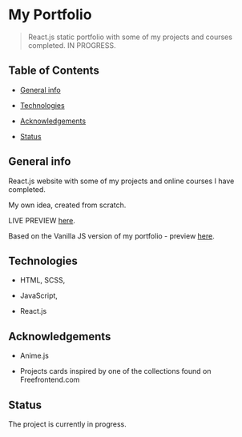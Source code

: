 # My Portfolio


> React.js static portfolio with some of my projects and courses completed. IN PROGRESS.

 
## Table of Contents

- [General info](#general-info)

- [Technologies](#technologies)

- [Acknowledgements](#acknowledgements)

- [Status](#status)


 
## General info


React.js website with some of my projects and online courses I have completed.


My own idea, created from scratch.


LIVE PREVIEW [here](https://suavek85.github.io/My-Portfolio/).

Based on the Vanilla JS version of my portfolio - preview [here](https://suavek85.github.io/miscellaneous/Portfolio/index.html).

 

## Technologies


- HTML, SCSS,

- JavaScript,

- React.js

 

## Acknowledgements


- Anime.js

- Projects cards inspired by one of the collections found on Freefrontend.com


## Status

 
The project is currently in progress.